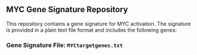 ## MYC Gene Signature Repository

This repository contains a gene signature for MYC activation. The signature is provided in a plain text file format and includes the following genes:

### Gene Signature File: `MYCtargetgenes.txt`
